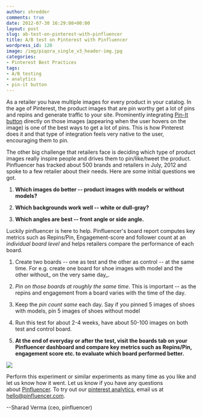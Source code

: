 ```yaml
---
author: shredder
comments: true
date: 2012-07-30 16:29:08+00:00
layout: post
slug: ab-test-on-pinterest-with-pinfluencer
title: A/B test on Pinterest with Pinfluencer
wordpress_id: 120
image: /img/piqora_single_v3_header-img.jpg
categories:
- Pinterest Best Practices
tags:
- A/B testing
- analytics
- pin-it button
---
```


As a retailer you have multiple images for every product in your catalog. In the age of Pinterest, the product images that are pin worthy get a lot of pins and repins and generate traffic to your site. Prominently integrating [Pin-It button](http://pinterest.com/about/goodies/) directly on those images (appearing when the user hovers on the image) is one of the best ways to get a lot of pins. This is how Pinterest does it and that type of integration feels very native to the user, encouraging them to pin.

The other big challenge that retailers face is deciding which type of product images really inspire people and drives them to pin/like/tweet the product. Pinfluencer has tracked about 500 brands and retailers in July, 2012 and spoke to a few retailer about their needs. Here are some initial questions we got.



	
  1. **Which images do better -- product images with models or without models?**

	
  2. **Which backgrounds work well -- white or dull-gray?**

	
  3. **Which angles are best -- front angle or side angle.**




**<!-- more -->**


Luckily pinfluencer is here to help. Pinfluencer's board report computes key metrics such as Repins/Pin, Engagement-score and follower count at an _individual board level_ and helps retailers compare the performance of each board.



	
  1. Create two boards -- one as test and the other as control -- at the same time. For e.g. create one board for shoe images with model and the other without_ on the very same day_.

	
  2. _Pin on those boards at roughly the same time_. This is important -- as the repins and engagement from a board varies with the time of the day.

	
  3. Keep the _pin count same_ each day. Say if you pinned 5 images of shoes with models, pin 5 images of shoes without model

	
  4. Run this test for about 2-4 weeks, have about 50-100 images on both test and control board.

	
  5. **At the end of everyday or after the test, visit the boards tab on your Pinfluencer dashboard and compare key metrics such as Repins/Pin, engagement score etc. to evaluate which board performed better.**




[![](http://blog.pinfluencer.com/wp-content/uploads/2012/07/shoesboards-1024x524.png)](http://blog.pinfluencer.com/wp-content/uploads/2012/07/shoesboards.png)


Perform this experiment or similar experiments as many time as you like and let us know how it went. Let us know if you have any questions about [Pinfluencer](https://www.pinfluencer.com/faq). To try out our [pinterest analytics](http://www.pinfluencer.com), email us at hello@pinfluencer.com.

--Sharad Verma (ceo, pinfluencer)
